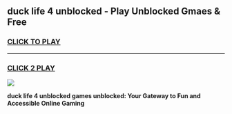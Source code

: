 
## duck life 4 unblocked - Play Unblocked Gmaes & Free
<h3>
<a href="https://news.freeplayer.one?title=duck_life_4_unblocked&ref=16F">CLICK TO PLAY</a></h3>
<hr>

<h3>
<a href="https://news.freeplayer.one?title=duck_life_4_unblocked&ref=16F">CLICK 2 PLAY</a>
  
</h3>

<a href="https://news.freeplayer.one?title=duck_life_4_unblocked&ref=16F/"><img src="https://clearcache.store/games.png"></a>


**duck life 4 unblocked games unblocked: Your Gateway to Fun and Accessible Online Gaming**
